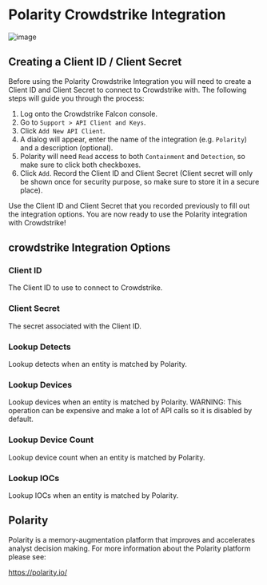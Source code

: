 # Polarity Crowdstrike Integration

![image](https://img.shields.io/badge/status-beta-green.svg)


## Creating a Client ID / Client Secret

Before using the Polarity Crowdstrike Integration you will need to create a Client ID and Client Secret to connect to Crowdstrike with.  The following steps will guide you through the process:

1. Log onto the Crowdstrike Falcon console.
2. Go to `Support > API Client and Keys`.
3. Click `Add New API Client`.
4. A dialog will appear, enter the name of the integration (e.g. `Polarity`) and a description (optional).
5. Polarity will need `Read` access to both `Containment` and `Detection`, so make sure to click both checkboxes. 
6. Click `Add`. Record the Client ID and Client Secret (Client secret will only be shown once for security purpose, so make sure to store it in a secure place).

Use the Client ID and Client Secret that you recorded previously to fill out the integration options. You are now ready to use the Polarity integration with Crowdstrike!

## crowdstrike Integration Options

### Client ID

The Client ID to use to connect to Crowdstrike.

### Client Secret

The secret associated with the Client ID.

### Lookup Detects

Lookup detects when an entity is matched by Polarity.

### Lookup Devices

Lookup devices when an entity is matched by Polarity. WARNING: This operation can be expensive and make a lot of API calls so it is disabled by default.

### Lookup Device Count

Lookup device count when an entity is matched by Polarity.

### Lookup IOCs

Lookup IOCs when an entity is matched by Polarity.

## Polarity

Polarity is a memory-augmentation platform that improves and accelerates analyst decision making.  For more information about the Polarity platform please see: 

https://polarity.io/

